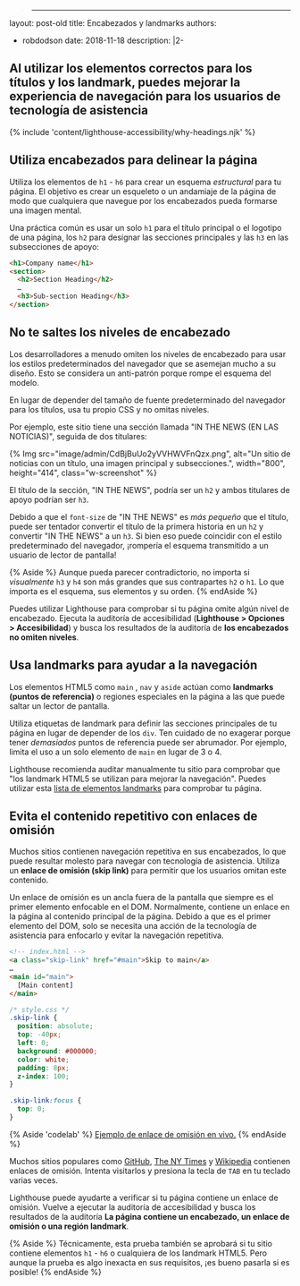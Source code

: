 >---
layout: post-old
title: Encabezados y landmarks
authors:
  - robdodson
date: 2018-11-18
description: |2-

  Al utilizar los elementos correctos para los títulos y los landmark, puedes
  mejorar la experiencia de navegación para los usuarios de tecnología de asistencia
---

{% include 'content/lighthouse-accessibility/why-headings.njk' %}

## Utiliza encabezados para delinear la página

Utiliza los elementos de `h1` - `h6` para crear un esquema *estructural* para tu página. El objetivo es crear un esqueleto o un andamiaje de la página de modo que cualquiera que navegue por los encabezados pueda formarse una imagen mental.

Una práctica común es usar un solo `h1` para el título principal o el logotipo de una página, los `h2`  para designar las secciones principales y las `h3` en las subsecciones de apoyo:

```html
<h1>Company name</h1>
<section>
  <h2>Section Heading</h2>
  …
  <h3>Sub-section Heading</h3>
</section>
```

## No te saltes los niveles de encabezado

Los desarrolladores a menudo omiten los niveles de encabezado para usar los estilos predeterminados del navegador que se asemejan mucho a su diseño. Esto se considera un anti-patrón porque rompe el esquema del modelo.

En lugar de depender del tamaño de fuente predeterminado del navegador para los títulos, usa tu propio CSS y no omitas niveles.

Por ejemplo, este sitio tiene una sección llamada "IN THE NEWS (EN LAS NOTICIAS)", seguida de dos titulares:

{% Img src="image/admin/CdBjBuUo2yVVHWVFnQzx.png", alt="Un sitio de noticias con un título, una imagen principal y subsecciones.", width="800", height="414", class="w-screenshot" %}

El título de la sección, "IN THE NEWS", podría ser un `h2` y ambos titulares de apoyo podrían ser `h3`.

Debido a que el `font-size` de "IN THE NEWS" es *más pequeño* que el título, puede ser tentador convertir el título de la primera historia en un `h2` y convertir "IN THE NEWS" a un `h3`. Si bien eso puede coincidir con el estilo predeterminado del navegador, ¡rompería el esquema transmitido a un usuario de lector de pantalla!

{% Aside %} Aunque pueda parecer contradictorio, no importa si *visualmente* `h3` y `h4` son más grandes que sus contrapartes `h2` o `h1`. Lo que importa es el esquema, sus elementos y su orden. {% endAside %}

Puedes utilizar Lighthouse para comprobar si tu página omite algún nivel de encabezado. Ejecuta la auditoría de accesibilidad (**Lighthouse > Opciones > Accesibilidad**) y busca los resultados de la auditoría de **los encabezados no omiten niveles**.

## Usa landmarks para ayudar a la navegación

Los elementos HTML5 como `main` , `nav` y `aside` actúan como **landmarks (puntos de referencia)** o regiones especiales en la página a las que puede saltar un lector de pantalla.

Utiliza etiquetas de landmark para definir las secciones principales de tu página en lugar de depender de los `div`. Ten cuidado de no exagerar porque tener *demasiados* puntos de referencia puede ser abrumador. Por ejemplo, limita el uso a un solo elemento de `main` en lugar de 3 o 4.

Lighthouse recomienda auditar manualmente tu sitio para comprobar que "los landmark HTML5 se utilizan para mejorar la navegación". Puedes utilizar esta [lista de elementos landmarks](https://www.w3.org/TR/2017/NOTE-wai-aria-practices-1.1-20171214/examples/landmarks/HTML5.html) para comprobar tu página.

## Evita el contenido repetitivo con enlaces de omisión

Muchos sitios contienen navegación repetitiva en sus encabezados, lo que puede resultar molesto para navegar con tecnología de asistencia. Utiliza un **enlace de omisión (skip link)** para permitir que los usuarios omitan este contenido.

Un enlace de omisión es un ancla fuera de la pantalla que siempre es el primer elemento enfocable en el DOM. Normalmente, contiene un enlace en la página al contenido principal de la página. Debido a que es el primer elemento del DOM, solo se necesita una acción de la tecnología de asistencia para enfocarlo y evitar la navegación repetitiva.

```html
<!-- index.html -->
<a class="skip-link" href="#main">Skip to main</a>
…
<main id="main">
  [Main content]
</main>
```

```css
/* style.css */
.skip-link {
  position: absolute;
  top: -40px;
  left: 0;
  background: #000000;
  color: white;
  padding: 8px;
  z-index: 100;
}

.skip-link:focus {
  top: 0;
}
```

{% Aside 'codelab' %} [Ejemplo de enlace de omisión en vivo.](https://skip-link.glitch.me/) {% endAside %}

Muchos sitios populares como [GitHub](https://github.com/), [The NY Times](https://www.nytimes.com/) y [Wikipedia](https://wikipedia.org/) contienen enlaces de omisión. Intenta visitarlos y presiona la tecla de `TAB` en tu teclado varias veces.

Lighthouse puede ayudarte a verificar si tu página contiene un enlace de omisión. Vuelve a ejecutar la auditoría de accesibilidad y busca los resultados de la auditoría **La página contiene un encabezado, un enlace de omisión o una región landmark**.

{% Aside %} Técnicamente, esta prueba también se aprobará si tu sitio contiene elementos `h1` - `h6` o cualquiera de los landmark HTML5. Pero aunque la prueba es algo inexacta en sus requisitos, ¡es bueno pasarla si es posible! {% endAside %}
